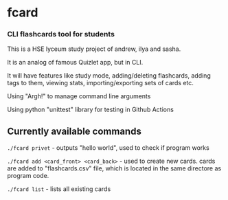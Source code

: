 # fcard
### CLI flashcards tool for students 

This is a HSE lyceum study project of andrew, ilya and sasha.

It is an analog of famous Quizlet app, but in CLI.

It will have features like study mode, adding/deleting flashcards, adding tags to them, viewing stats, importing/exporting sets of cards etc.

Using "Argh!" to manage command line arguments 

Using python "unittest" library for testing in Github Actions

## Currently available commands

`./fcard privet` - outputs "hello world", used to check if program works

`./fcard add <card_front> <card_back>` - used to create new cards. cards are added to "flashcards.csv" file, which is located in the same directore as program code. 

`./fcard list` - lists all existing cards
